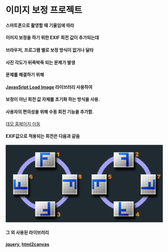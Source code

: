 # 이미지 보정 프로젝트

#### 스마트폰으로 촬영할 때 기울임에 따라 
#### 이미지 보정을 하기 위한 EXIF 회전 값이 추가되는데
#### 브라우저, 프로그램 별로 보정 방식이 없거나 달라 
#### 사진 각도가 뒤죽박죽 되는 문제가 발생

#### 문제를 해결하기 위해 
#### [JavasSript Load Image](https://github.com/blueimp/JavaScript-Load-Image) 라이브러리 사용하여
#### 보정이 아닌 회전 값 자체를 초기화 하는 방식을 사용.
#### 사용자의 편의성을 위해 수동 회전 기능을 추가함.

[데모 홈페이지 이동](https://ghkddyto.github.io/Lotate_img_EXIF/index.html)


#### EXIF값으로 적용되는 회전은 다음과 같음
![EXIF예시이미지](orientation.gif)


#### 그 외 사용된 라이브러리
#### [jquery](https://github.com/jquery/jquery), [html2canvas](https://github.com/niklasvh/html2canvas)
